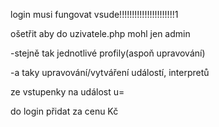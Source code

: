 login musi fungovat vsude!!!!!!!!!!!!!!!!!!!!!!1

ošetřit aby do uzivatele.php mohl jen admin

-stejně tak jednotlivé profily(aspoň upravování)

-a taky upravování/vytváření událostí, interpretů

ze vstupenky na událost u=

do login přidat za cenu Kč
